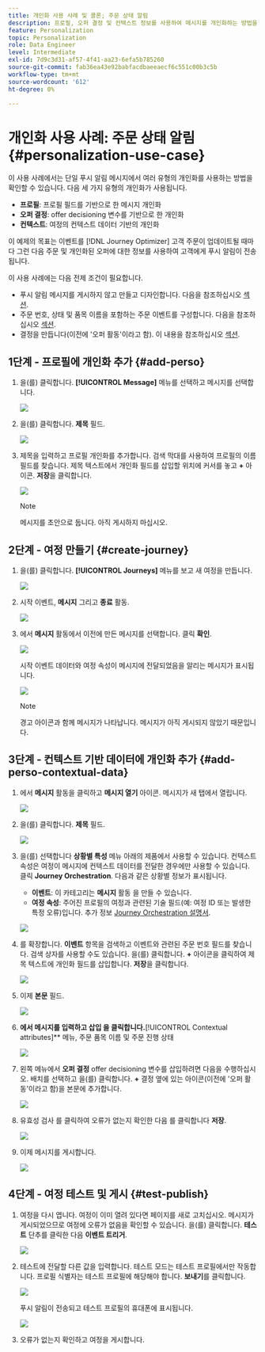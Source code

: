 ```yaml
---
title: 개인화 사용 사례 및 콜론; 주문 상태 알림
description: 프로필, 오퍼 결정 및 컨텍스트 정보를 사용하여 메시지를 개인화하는 방법을 알아봅니다.
feature: Personalization
topic: Personalization
role: Data Engineer
level: Intermediate
exl-id: 7d9c3d31-af57-4f41-aa23-6efa5b785260
source-git-commit: fab36ea43e92babfacdbaeeaecf6c551c00b3c5b
workflow-type: tm+mt
source-wordcount: '612'
ht-degree: 0%

---
```


# 개인화 사용 사례: 주문 상태 알림 {#personalization-use-case}

이 사용 사례에서는 단일 푸시 알림 메시지에서 여러 유형의 개인화를 사용하는 방법을 확인할 수 있습니다. 다음 세 가지 유형의 개인화가 사용됩니다.

* **프로필**: 프로필 필드를 기반으로 한 메시지 개인화
* **오퍼 결정**: offer decisioning 변수를 기반으로 한 개인화
* **컨텍스트**: 여정의 컨텍스트 데이터 기반의 개인화

이 예제의 목표는 이벤트를 [!DNL Journey Optimizer] 고객 주문이 업데이트될 때마다 그런 다음 주문 및 개인화된 오퍼에 대한 정보를 사용하여 고객에게 푸시 알림이 전송됩니다.

이 사용 사례에는 다음 전제 조건이 필요합니다.

* 푸시 알림 메시지를 게시하지 않고 만들고 디자인합니다. 다음을 참조하십시오 [섹션](../messages/create-message.md).
* 주문 번호, 상태 및 품목 이름을 포함하는 주문 이벤트를 구성합니다. 다음을 참조하십시오 [섹션](../event/about-events.md).
* 결정을 만듭니다(이전에 &#39;오퍼 활동&#39;이라고 함). 이 내용을 참조하십시오 [섹션](../offers/offer-activities/create-offer-activities.md).

## 1단계 - 프로필에 개인화 추가 {#add-perso}

1. 을(를) 클릭합니다. **[!UICONTROL Message]** 메뉴를 선택하고 메시지를 선택합니다.

   ![](assets/perso-uc.png)

1. 을(를) 클릭합니다. **제목** 필드.

   ![](assets/perso-uc2.png)

1. 제목을 입력하고 프로필 개인화를 추가합니다. 검색 막대를 사용하여 프로필의 이름 필드를 찾습니다. 제목 텍스트에서 개인화 필드를 삽입할 위치에 커서를 놓고 **+** 아이콘. **저장**&#x200B;을 클릭합니다.

   ![](assets/perso-uc3.png)

   >[!NOTE]
   >
   >메시지를 초안으로 둡니다. 아직 게시하지 마십시오.

## 2단계 - 여정 만들기 {#create-journey}

1. 을(를) 클릭합니다. **[!UICONTROL Journeys]** 메뉴를 보고 새 여정을 만듭니다.

   ![](assets/perso-uc4.png)

1. 시작 이벤트, **메시지** 그리고 **종료** 활동.

   ![](assets/perso-uc5.png)

1. 에서 **메시지** 활동에서 이전에 만든 메시지를 선택합니다. 클릭 **확인**.

   ![](assets/perso-uc6.png)

   시작 이벤트 데이터와 여정 속성이 메시지에 전달되었음을 알리는 메시지가 표시됩니다.

   ![](assets/perso-uc7.png)

   >[!NOTE]
   >
   >경고 아이콘과 함께 메시지가 나타납니다. 메시지가 아직 게시되지 않았기 때문입니다.

## 3단계 - 컨텍스트 기반 데이터에 개인화 추가 {#add-perso-contextual-data}

1. 에서 **메시지** 활동을 클릭하고 **메시지 열기** 아이콘. 메시지가 새 탭에서 열립니다.

   ![](assets/perso-uc8.png)

1. 을(를) 클릭합니다. **제목** 필드.

   ![](assets/perso-uc9.png)

1. 을(를) 선택합니다 **상황별 특성** 메뉴 아래의 제품에서 사용할 수 있습니다. 컨텍스트 속성은 여정이 메시지에 컨텍스트 데이터를 전달한 경우에만 사용할 수 있습니다. 클릭 **Journey Orchestration**. 다음과 같은 상황별 정보가 표시됩니다.

   * **이벤트**: 이 카테고리는 **메시지** 활동 을 만들 수 있습니다.
   * **여정 속성**: 주어진 프로필의 여정과 관련된 기술 필드(예: 여정 ID 또는 발생한 특정 오류)입니다. 추가 정보 [Journey Orchestration 설명서](../building-journeys/expression/journey-properties.md).

   ![](assets/perso-uc10.png)

1. 를 확장합니다. **이벤트** 항목을 검색하고 이벤트와 관련된 주문 번호 필드를 찾습니다. 검색 상자를 사용할 수도 있습니다. 을(를) 클릭합니다. **+** 아이콘을 클릭하여 제목 텍스트에 개인화 필드를 삽입합니다. **저장**&#x200B;을 클릭합니다.

   ![](assets/perso-uc11.png)

1. 이제 **본문** 필드.

   ![](assets/perso-uc12.png)

1. **에서 메시지를 입력하고 삽입 을 클릭합니다.**[!UICONTROL Contextual attributes]** 메뉴, 주문 품목 이름 및 주문 진행 상태

   ![](assets/perso-uc13.png)

1. 왼쪽 메뉴에서 **오퍼 결정** offer decisioning 변수를 삽입하려면 다음을 수행하십시오. 배치를 선택하고 을(를) 클릭합니다. **+** 결정 옆에 있는 아이콘(이전에 &#39;오퍼 활동&#39;이라고 함)을 본문에 추가합니다.

   ![](assets/perso-uc14.png)

1. 유효성 검사 를 클릭하여 오류가 없는지 확인한 다음 를 클릭합니다 **저장**.

   ![](assets/perso-uc15.png)

1. 이제 메시지를 게시합니다.

   ![](assets/perso-uc16.png)

## 4단계 - 여정 테스트 및 게시 {#test-publish}

1. 여정을 다시 엽니다. 여정이 이미 열려 있다면 페이지를 새로 고치십시오. 메시지가 게시되었으므로 여정에 오류가 없음을 확인할 수 있습니다. 을(를) 클릭합니다. **테스트** 단추를 클릭한 다음 **이벤트 트리거**.

   ![](assets/perso-uc17.png)

1. 테스트에 전달할 다른 값을 입력합니다. 테스트 모드는 테스트 프로필에서만 작동합니다. 프로필 식별자는 테스트 프로필에 해당해야 합니다. **보내기**&#x200B;를 클릭합니다.

   ![](assets/perso-uc18.png)

   푸시 알림이 전송되고 테스트 프로필의 휴대폰에 표시됩니다.

   ![](assets/perso-uc19.png)

1. 오류가 없는지 확인하고 여정을 게시합니다.
